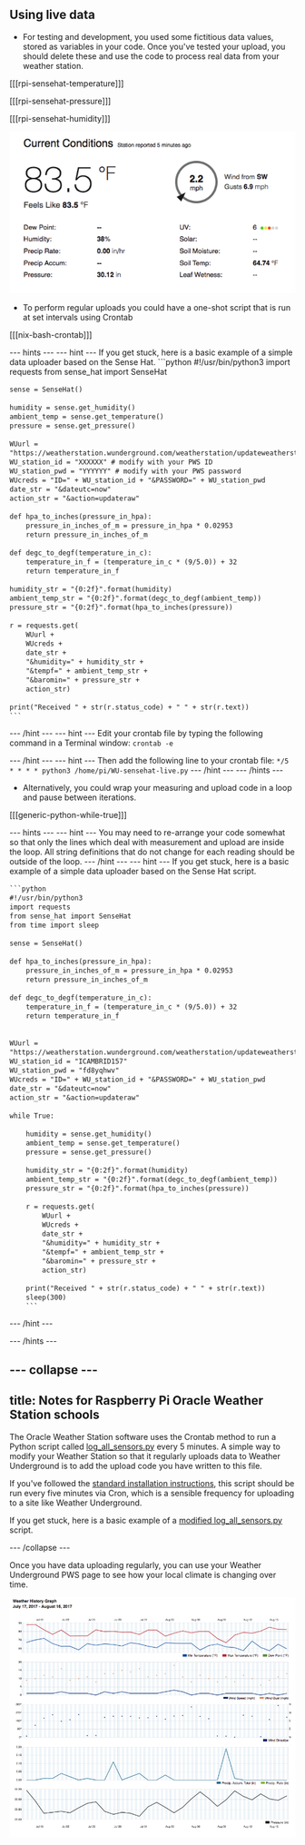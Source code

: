 ## Using live data

- For testing and development, you used some fictitious data values, stored as variables in your code. Once you've tested your upload, you should delete these and use the code to process real data from your weather station.

[[[rpi-sensehat-temperature]]]

[[[rpi-sensehat-pressure]]]

[[[rpi-sensehat-humidity]]]

![](images/image3.png)

- To perform regular uploads you could have a one-shot script that is run at set intervals using Crontab

[[[nix-bash-crontab]]]

--- hints ---
--- hint ---
If you get stuck, here is a basic example of a simple data uploader based on the Sense Hat.
    ```python
    #!/usr/bin/python3
    import requests
    from sense_hat import SenseHat

    sense = SenseHat()

    humidity = sense.get_humidity()
    ambient_temp = sense.get_temperature()
    pressure = sense.get_pressure()

    WUurl = "https://weatherstation.wunderground.com/weatherstation/updateweatherstation.php?"
    WU_station_id = "XXXXXX" # modify with your PWS ID
    WU_station_pwd = "YYYYYY" # modify with your PWS password
    WUcreds = "ID=" + WU_station_id + "&PASSWORD=" + WU_station_pwd
    date_str = "&dateutc=now"
    action_str = "&action=updateraw"

    def hpa_to_inches(pressure_in_hpa):
        pressure_in_inches_of_m = pressure_in_hpa * 0.02953
        return pressure_in_inches_of_m

    def degc_to_degf(temperature_in_c):
        temperature_in_f = (temperature_in_c * (9/5.0)) + 32
        return temperature_in_f

    humidity_str = "{0:2f}".format(humidity)
    ambient_temp_str = "{0:2f}".format(degc_to_degf(ambient_temp))
    pressure_str = "{0:2f}".format(hpa_to_inches(pressure))

    r = requests.get(
        WUurl +
        WUcreds +
        date_str +
        "&humidity=" + humidity_str +
        "&tempf=" + ambient_temp_str +
        "&baromin=" + pressure_str +
        action_str)

    print("Received " + str(r.status_code) + " " + str(r.text))
    ```

--- /hint ---
--- hint ---
Edit your crontab file by typing the following command in a Terminal window:
    ```
    crontab -e
    ```

--- /hint ---
--- hint ---
Then add the following line to your crontab file:
    ```
    */5 * * * * python3 /home/pi/WU-sensehat-live.py
    ```
--- /hint ---
--- /hints ---

- Alternatively, you could wrap your measuring and upload code in a loop and pause between iterations.

[[[generic-python-while-true]]]

--- hints ---
--- hint ---
You may need to re-arrange your code somewhat so that only the lines which deal with measurement and upload are inside the loop. All  string definitions that do not change for each reading should be outside of the loop.
--- /hint ---
--- hint ---
If you get stuck, here is a basic example of a simple data uploader based on the Sense Hat script.

    ```python
    #!/usr/bin/python3
    import requests
    from sense_hat import SenseHat
    from time import sleep

    sense = SenseHat()

    def hpa_to_inches(pressure_in_hpa):
        pressure_in_inches_of_m = pressure_in_hpa * 0.02953
        return pressure_in_inches_of_m

    def degc_to_degf(temperature_in_c):
        temperature_in_f = (temperature_in_c * (9/5.0)) + 32
        return temperature_in_f


    WUurl = "https://weatherstation.wunderground.com/weatherstation/updateweatherstation.php?"
    WU_station_id = "ICAMBRID157"
    WU_station_pwd = "fd8yqhwv"
    WUcreds = "ID=" + WU_station_id + "&PASSWORD=" + WU_station_pwd
    date_str = "&dateutc=now"
    action_str = "&action=updateraw"

    while True:

        humidity = sense.get_humidity()
        ambient_temp = sense.get_temperature()
        pressure = sense.get_pressure()

        humidity_str = "{0:2f}".format(humidity)
        ambient_temp_str = "{0:2f}".format(degc_to_degf(ambient_temp))
        pressure_str = "{0:2f}".format(hpa_to_inches(pressure))

        r = requests.get(
            WUurl +
            WUcreds +
            date_str +
            "&humidity=" + humidity_str +
            "&tempf=" + ambient_temp_str +
            "&baromin=" + pressure_str +
            action_str)

        print("Received " + str(r.status_code) + " " + str(r.text))
        sleep(300)
        ```

--- /hint ---

--- /hints ---

--- collapse ---
---
title: Notes for Raspberry Pi Oracle Weather Station schools
---

The Oracle Weather Station software uses the Crontab method to run a Python script called [log_all_sensors.py](https://github.com/raspberrypi/weather-station/blob/master/log_all_sensors.py) every 5 minutes. A simple way to modify your Weather Station so that it regularly uploads data to Weather Underground is to add the upload code you have written to this file.

If you've followed the [standard installation instructions](https://www.raspberrypi.org/learning/weather-station-guide/), this script should be run every five minutes via Cron, which is a sensible frequency for uploading to a site like Weather Underground.

If you get stuck, here is a basic example of a [modified log_all_sensors.py](resources/log_all_sensorsWU.py) script.

--- /collapse ---

Once you have data uploading regularly, you can use your Weather Underground PWS page to see how your local climate is changing over time.

![](images/image4.png)
